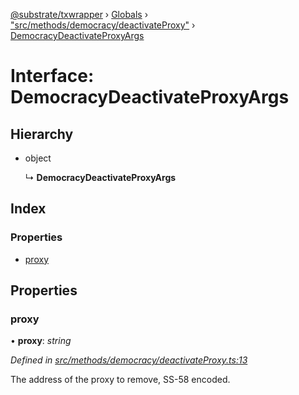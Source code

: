 [@substrate/txwrapper](../README.md) › [Globals](../globals.md) › ["src/methods/democracy/deactivateProxy"](../modules/_src_methods_democracy_deactivateproxy_.md) › [DemocracyDeactivateProxyArgs](_src_methods_democracy_deactivateproxy_.democracydeactivateproxyargs.md)

# Interface: DemocracyDeactivateProxyArgs

## Hierarchy

* object

  ↳ **DemocracyDeactivateProxyArgs**

## Index

### Properties

* [proxy](_src_methods_democracy_deactivateproxy_.democracydeactivateproxyargs.md#proxy)

## Properties

###  proxy

• **proxy**: *string*

*Defined in [src/methods/democracy/deactivateProxy.ts:13](https://github.com/paritytech/txwrapper/blob/9698841/src/methods/democracy/deactivateProxy.ts#L13)*

The address of the proxy to remove, SS-58 encoded.
